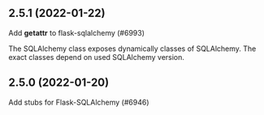 ## 2.5.1 (2022-01-22)

Add __getattr__ to flask-sqlalchemy (#6993)

The SQLAlchemy class exposes dynamically classes of SQLAlchemy. The exact classes depend on used SQLAlchemy version.

## 2.5.0 (2022-01-20)

Add stubs for Flask-SQLAlchemy (#6946)

